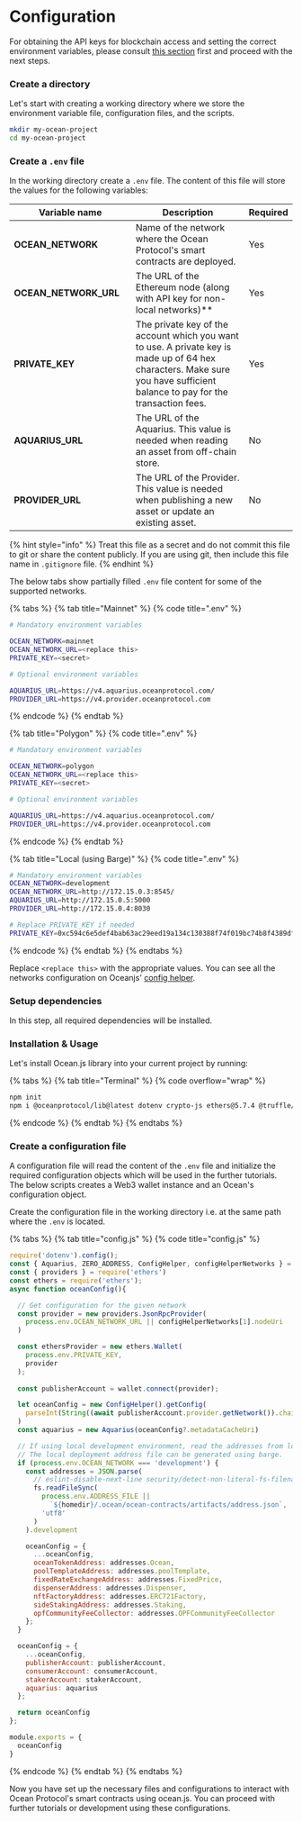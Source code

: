 # Configuration

For obtaining the API keys for blockchain access and setting the correct environment variables, please consult [this section](http://127.0.0.1:5000/o/mTcjMqA4ylf55anucjH8/s/zQlpIJEeu8x5yl0OLuXn/) first and proceed with the next steps.

### Create a directory

Let's start with creating a working directory where we store the environment variable file, configuration files, and the scripts.

```bash
mkdir my-ocean-project
cd my-ocean-project
```

### Create a `.env` file

In the working directory create a `.env` file. The content of this file will store the values for the following variables:

<table><thead><tr><th width="235.47193347193348">Variable name</th><th width="421">Description</th><th>Required</th></tr></thead><tbody><tr><td><strong>OCEAN_NETWORK</strong></td><td>Name of the network where the Ocean Protocol's smart contracts are deployed.</td><td>Yes</td></tr><tr><td><strong>OCEAN_NETWORK_URL</strong></td><td>The URL of the Ethereum node (along with API key for non-local networks)**</td><td>Yes</td></tr><tr><td><strong>PRIVATE_KEY</strong></td><td>The private key of the account which you want to use. A private key is made up of 64 hex characters. Make sure you have sufficient balance to pay for the transaction fees.</td><td>Yes</td></tr><tr><td><strong>AQUARIUS_URL</strong></td><td>The URL of the Aquarius. This value is needed when reading an asset from off-chain store.</td><td>No</td></tr><tr><td><strong>PROVIDER_URL</strong></td><td>The URL of the Provider. This value is needed when publishing a new asset or update an existing asset.</td><td>No</td></tr></tbody></table>

{% hint style="info" %}
Treat this file as a secret and do not commit this file to git or share the content publicly. If you are using git, then include this file name in `.gitignore` file.
{% endhint %}

The below tabs show partially filled `.env` file content for some of the supported networks.

{% tabs %}
{% tab title="Mainnet" %}
{% code title=".env" %}
```bash
# Mandatory environment variables

OCEAN_NETWORK=mainnet
OCEAN_NETWORK_URL=<replace this>
PRIVATE_KEY=<secret>

# Optional environment variables

AQUARIUS_URL=https://v4.aquarius.oceanprotocol.com/
PROVIDER_URL=https://v4.provider.oceanprotocol.com
```
{% endcode %}
{% endtab %}

{% tab title="Polygon" %}
{% code title=".env" %}
```bash
# Mandatory environment variables

OCEAN_NETWORK=polygon
OCEAN_NETWORK_URL=<replace this>
PRIVATE_KEY=<secret>

# Optional environment variables

AQUARIUS_URL=https://v4.aquarius.oceanprotocol.com/
PROVIDER_URL=https://v4.provider.oceanprotocol.com
```
{% endcode %}
{% endtab %}

{% tab title="Local (using Barge)" %}
{% code title=".env" %}
```bash
# Mandatory environment variables
OCEAN_NETWORK=development
OCEAN_NETWORK_URL=http://172.15.0.3:8545/
AQUARIUS_URL=http://172.15.0.5:5000
PROVIDER_URL=http://172.15.0.4:8030

# Replace PRIVATE_KEY if needed
PRIVATE_KEY=0xc594c6e5def4bab63ac29eed19a134c130388f74f019bc74b8f4389df2837a58
```
{% endcode %}
{% endtab %}
{% endtabs %}

Replace `<replace this>` with the appropriate values. You can see all the networks configuration on Oceanjs' [config helper](https://github.com/oceanprotocol/ocean.js/blob/main/src/config/ConfigHelper.ts#L42).

### Setup dependencies

In this step, all required dependencies will be installed.

### Installation & Usage

Let's install Ocean.js library into your current project by running:

{% tabs %}
{% tab title="Terminal" %}
{% code overflow="wrap" %}
```bash
npm init
npm i @oceanprotocol/lib@latest dotenv crypto-js ethers@5.7.4 @truffle/hdwallet-provider
```
{% endcode %}
{% endtab %}
{% endtabs %}

### Create a configuration file

A configuration file will read the content of the `.env` file and initialize the required configuration objects which will be used in the further tutorials. The below scripts creates a Web3 wallet instance and an Ocean's configuration object.

Create the configuration file in the working directory i.e. at the same path where the `.env` is located.

{% tabs %}
{% tab title="config.js" %}
{% code title="config.js" %}
```javascript
require('dotenv').config();
const { Aquarius, ZERO_ADDRESS, ConfigHelper, configHelperNetworks } = require('@oceanprotocol/lib');
const { providers } = require('ethers')
const ethers = require('ethers');
async function oceanConfig(){

  // Get configuration for the given network
  const provider = new providers.JsonRpcProvider(
    process.env.OCEAN_NETWORK_URL || configHelperNetworks[1].nodeUri
  )

  const ethersProvider = new ethers.Wallet(
    process.env.PRIVATE_KEY,
    provider
  );
  
  const publisherAccount = wallet.connect(provider);

  let oceanConfig = new ConfigHelper().getConfig(
    parseInt(String((await publisherAccount.provider.getNetwork()).chainId))
  )
  const aquarius = new Aquarius(oceanConfig?.metadataCacheUri)

  // If using local development environment, read the addresses from local file.
  // The local deployment address file can be generated using barge.
  if (process.env.OCEAN_NETWORK === 'development') {
    const addresses = JSON.parse(
      // eslint-disable-next-line security/detect-non-literal-fs-filename
      fs.readFileSync(
        process.env.ADDRESS_FILE ||
          `${homedir}/.ocean/ocean-contracts/artifacts/address.json`,
        'utf8'
      )
    ).development

    oceanConfig = {
      ...oceanConfig,
      oceanTokenAddress: addresses.Ocean,
      poolTemplateAddress: addresses.poolTemplate,
      fixedRateExchangeAddress: addresses.FixedPrice,
      dispenserAddress: addresses.Dispenser,
      nftFactoryAddress: addresses.ERC721Factory,
      sideStakingAddress: addresses.Staking,
      opfCommunityFeeCollector: addresses.OPFCommunityFeeCollector
    };
  }

  oceanConfig = {
    ...oceanConfig,
    publisherAccount: publisherAccount,
    consumerAccount: consumerAccount,
    stakerAccount: stakerAccount,
    aquarius: aquarius
  };

  return oceanConfig
};

module.exports = {
  oceanConfig
}
```
{% endcode %}
{% endtab %}
{% endtabs %}

Now you have set up the necessary files and configurations to interact with Ocean Protocol's smart contracts using ocean.js. You can proceed with further tutorials or development using these configurations.
